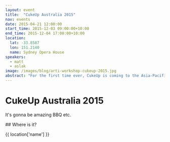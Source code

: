 ```yaml
---
layout: event
title:  "CukeUp Australia 2015"
nav: events
date: 2015-04-21 12:00:00
start_time: 2015-12-03 09:00:00+10:00
end_time: 2015-12-04 17:00:00+10:00
location:
  lat: -33.8587
  lon: 151.2140
  name: Sydney Opera House
speakers:
  - matt
  - aslak
image: /images/blog/arti-workshop-cukeup-2015.jpg
abstract: "For the first time ever, CukeUp is coming to the Asia-Pacific region."
---
```


# CukeUp Australia 2015

It's gonna be amazing BBQ etc.

## Where is it?

{{ location['name'] }}
